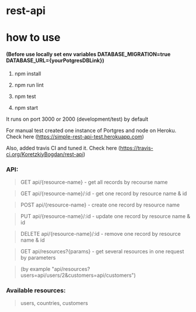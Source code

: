 # rest-api
# how to use 
#### (Before use locally set env variables DATABASE_MIGRATION=true DATABASE_URL={yourPotgresDBLink})

  1) npm install
  
  2) npm run lint
  
  3) npm test
  
  4) npm start
  
It runs on port 3000 or 2000 (development/test) by default

For manual test created one instance of Portgres and node on Heroku. Check here (https://simple-rest-api-test.herokuapp.com)

Also, added travis CI and tuned it. Check here (https://travis-ci.org/KoretzkiyBogdan/rest-api)

### API:
> GET api/{resource-name} - get all records by recourse name

> GET api/{resource-name}/:id - get one record by resource name & id

> POST api/{resource-name} - create one record by resource name

> PUT api/{resource-name}/:id - update one record by resource name & id

> DELETE api/{resource-name}/:id - remove one record by resource name & id

> GET api/resources?{params} - get several resources in one request by parameters 

> (by example "api/resources?users=api/users/2&customers=api/customers")

### Available resources:
> users, countries, customers
